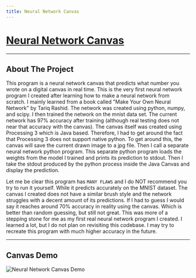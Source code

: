 ```yaml
---
title: Neural Network Canvas
---
```


# [Neural Network Canvas](https://github.com/Logon27/Neural-Network-Canvas)

---

## About The Project

This program is a neural network canvas that predicts what number you wrote on a digital canvas in real time. This is the very first neural network program I created after learning how to make a neural network from scratch. I mainly learned from a book called "Make Your Own Neural Network" by Tariq Rashid. The network was created using python, numpy, and scipy. I then trained the network on the mnist data set. The current network has 97% accuracy after training (although real testing does not near that accuracy with the canvas). The canvas itself was created using Processing 3 which is Java based. Therefore, I had to get around the fact that Processing 3 does not support native python. To get around this, the canvas will save the current drawn image to a jpg file. Then I call a separate neural network python program. This separate python program loads the weights from the model I trained and prints its prediction to stdout. Then I take the stdout produced by the python process inside the Java Canvas and display the prediction.

Let me be clear this program has `MANY FLAWS` and I do NOT recommend you try to run it yourself. While it predicts accurately on the MNIST dataset. The canvas I created does not have a similar brush style and the network struggles with a decent amount of its predictions. If I had to guess I would say it reaches around 70% accuracy in reality using the canvas. Which is better than random guessing, but still not great. This was more of a stepping stone for me as my first real neural network program I created. I learned a lot, but I do not plan on revisiting this codebase. I may try to recreate this program with much higher accuracy in the future.

---

## Canvas Demo

![Neural Network Canvas Demo](https://i.imgur.com/R1RyVl4.gif)